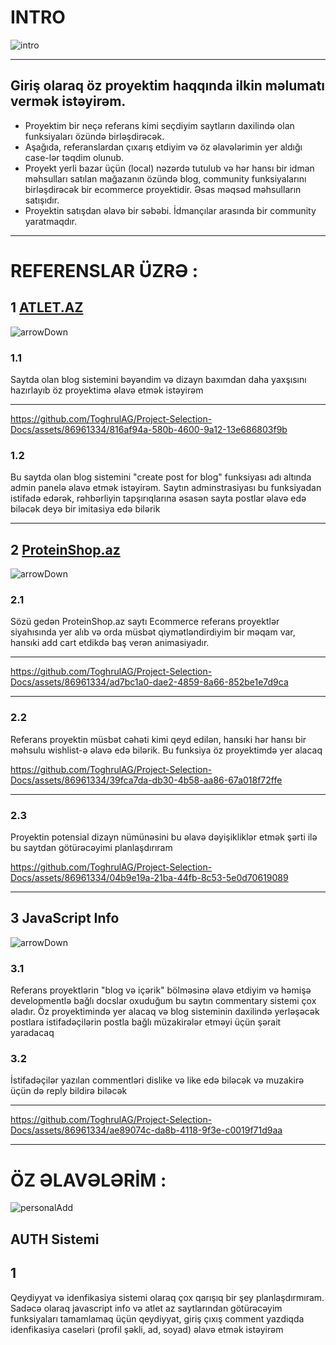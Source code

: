 <h1>INTRO</h1> 

![intro](https://github.com/ToghrulAG/Project-Selection-Docs/assets/86961334/f94cf506-8085-403d-91ca-0e974e4dfed1)
<hr>


  <h2>Giriş olaraq öz proyektim haqqında ilkin məlumatı vermək istəyirəm.</h2>
<ul>
  <li>Proyektim bir neçə referans kimi seçdiyim saytların daxilində olan funksiyaları özündə birləşdirəcək.</li>
  <li>Aşağıda, referanslardan çıxarış etdiyim və öz əlavələrimin yer aldığı case-lər təqdim olunub.</li>
  <li>Proyekt yerli bazar üçün (local) nəzərdə tutulub və hər hansı bir idman məhsulları satılan mağazanın özündə blog, community funksiyalarını birləşdirəcək bir ecommerce proyektidir. Əsas məqsəd məhsulların satışıdır.</li>
  <li>Proyektin satışdan əlavə bir səbəbi. İdmançılar arasında bir community yaratmaqdır.</li>
</ul>
<hr>





<h1>REFERENSLAR ÜZRƏ :</h1>

<h2><span>1</span> <a href="https://www.atlet.az/">ATLET.AZ</a></h2>

![arrowDown](https://github.com/ToghrulAG/Project-Selection-Docs/assets/86961334/3ea7b154-7133-4f75-b8dd-616dbd9149cf)

<h3>1.1 </h3> <p>Saytda olan blog sistemini bəyəndim və dizayn baxımdan daha yaxşısını hazırlayıb öz proyektimə əlavə etmək istəyirəm</p>

<hr>


https://github.com/ToghrulAG/Project-Selection-Docs/assets/86961334/816af94a-580b-4600-9a12-13e686803f9b

<h3>1.2 </h3> <p>Bu saytda olan blog sistemini "create post for blog" funksiyası adı altında admin panelə əlavə etmək istəyirəm.
Saytın adminstrasiyası bu funksiyadan istifadə edərək, rəhbərliyin tapşırıqlarına əsasən sayta postlar əlavə edə biləcək deyə bir imitasiya edə bilərik</p>

<hr></hr>





<h2><span>2</span> <a href="https://proteinshop.az/">ProteinShop.az</a></h2>

![arrowDown](https://github.com/ToghrulAG/Project-Selection-Docs/assets/86961334/3ea7b154-7133-4f75-b8dd-616dbd9149cf)

<h3> 2.1 </h3> <p>Sözü gedən ProteinShop.az saytı Ecommerce referans proyektlər siyahısında yer alıb və orda müsbət qiymətləndirdiyim bir məqam var, hansıki add cart etdikdə baş verən animasiyadır.</p>

<hr>


https://github.com/ToghrulAG/Project-Selection-Docs/assets/86961334/ad7bc1a0-dae2-4859-8a66-852be1e7d9ca

<hr>



<h3>2.2 </h3> <p>Referans proyektin müsbət cəhəti kimi qeyd edilən, hansıki hər hansı bir məhsulu wishlist-ə əlavə edə bilərik. Bu funksiya öz proyektimdə yer alacaq</p>



https://github.com/ToghrulAG/Project-Selection-Docs/assets/86961334/39fca7da-db30-4b58-aa86-67a018f72ffe

<hr>



<h3>2.3 </h3> <p>Proyektin potensial dizayn nümünəsini bu əlavə dəyişikliklər etmək şərti ilə bu saytdan götürəcəyimi planlaşdırıram </p>


https://github.com/ToghrulAG/Project-Selection-Docs/assets/86961334/04b9e19a-21ba-44fb-8c53-5e0d70619089

<hr>


<h2><span>3</span> <a href="https://javascript.info/"></a> JavaScript Info</h2>

![arrowDown](https://github.com/ToghrulAG/Project-Selection-Docs/assets/86961334/3ea7b154-7133-4f75-b8dd-616dbd9149cf)

<h3> 3.1 </h3> <p>Referans proyektlərin "blog və içərik" bölməsinə əlavə etdiyim və həmişə developmentlə bağlı docslar oxuduğum bu saytın commentary sistemi çox əladır. Öz proyektimində yer alacaq və blog sisteminin daxilində yerləşəcək postlara istifadəçilərin postla bağlı müzakirələr etməyi üçün şərait yaradacaq</p>
<h3> 3.2 </h3> <p>İstifadəçilər yazılan commentləri dislike və like edə biləcək və muzakirə üçün də reply bildirə biləcək</p>


<hr>




https://github.com/ToghrulAG/Project-Selection-Docs/assets/86961334/ae89074c-da8b-4118-9f3e-c0019f71d9aa

<hr>




<h1>ÖZ ƏLAVƏLƏRİM :</h1> 

![personalAdd](https://github.com/ToghrulAG/Project-Selection-Docs/assets/86961334/8ecc0bf1-8e9f-460c-be82-30c5bf0179ee)

<h2>AUTH Sistemi
</h2>
<h2> 1 </h2> <p>Qeydiyyat və idenfikasiya sistemi olaraq çox qarışıq bir şey planlaşdırmıram. Sadəcə olaraq javascript info və atlet az saytlarından götürəcəyim funksiyaları tamamlamaq üçün qeydiyyat, giriş çıxış comment yazdiqda idenfikasiya caseləri (profil şəkli, ad, soyad) əlavə etmək istəyirəm</p>










